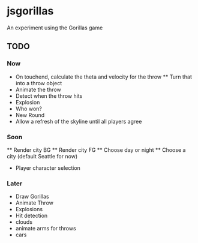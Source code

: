jsgorillas
==========

An experiment using the Gorillas game

## TODO

### Now

* On touchend, calculate the theta and velocity for the throw
** Turn that into a throw object
* Animate the throw
* Detect when the throw hits
* Explosion
* Who won?
* New Round
* Allow a refresh of the skyline until all players agree

### Soon

** Render city BG
** Render city FG
** Choose day or night
** Choose a city (default Seattle for now)
* Player character selection

### Later

* Draw Gorillas
* Animate Throw
* Explosions
* Hit detection
* clouds
* animate arms for throws
* cars
